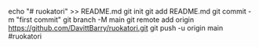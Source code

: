echo "# ruokatori" >> README.md
git init
git add README.md
git commit -m "first commit"
git branch -M main
git remote add origin https://github.com/DavittBarry/ruokatori.git
git push -u origin main #ruokatori
